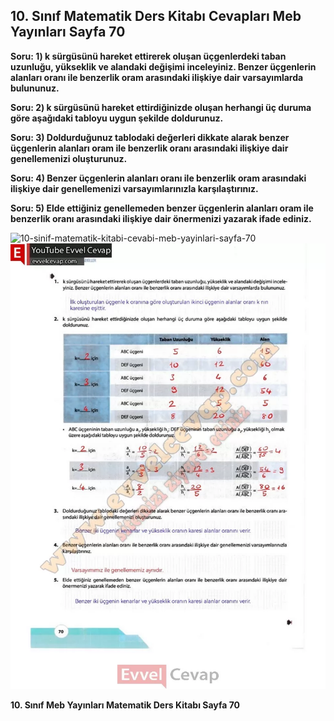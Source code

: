 ## 10. Sınıf Matematik Ders Kitabı Cevapları Meb Yayınları Sayfa 70

**Soru: 1) k sürgüsünü hareket ettirerek oluşan üçgenlerdeki taban uzunluğu, yükseklik ve alandaki değişimi inceleyiniz. Benzer üçgenlerin alanları oranı ile benzerlik oram arasındaki ilişkiye dair varsayımlarda bulununuz.**

**Soru: 2) k sürgüsünü hareket ettirdiğinizde oluşan herhangi üç duruma göre aşağıdaki tabloyu uygun şekilde doldurunuz.**

**Soru: 3) Doldurduğunuz tablodaki değerleri dikkate alarak benzer üçgenlerin alanları oram ile benzerlik oranı arasındaki ilişkiye dair genellemenizi oluşturunuz.**

**Soru: 4) Benzer üçgenlerin alanları oranı ile benzerlik oram arasındaki ilişkiye dair genellemenizi varsayımlarınızla karşılaştırınız.**

**Soru: 5) Elde ettiğiniz genellemeden benzer üçgenlerin alanları oram ile benzerlik oranı arasındaki ilişkiye dair önermenizi yazarak ifade ediniz.**

![10-sinif-matematik-kitabi-cevabi-meb-yayinlari-sayfa-70]()![10-sinif-matematik-kitabi-cevabi-meb-yayinlari-sayfa-70](./image1.webp)

**10. Sınıf Meb Yayınları Matematik Ders Kitabı Sayfa 70**